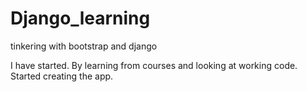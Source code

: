 # Django_learning

tinkering with bootstrap and django


I have started. By learning from courses and looking at working code. Started creating the app.


